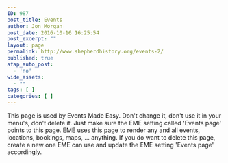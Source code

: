 ```yaml
---
ID: 987
post_title: Events
author: Jon Morgan
post_date: 2016-10-16 16:25:54
post_excerpt: ""
layout: page
permalink: http://www.shepherdhistory.org/events-2/
published: true
afap_auto_post:
  - 'no'
wide_assets:
  - ""
tags: [ ]
categories: [ ]
---
```

This page is used by Events Made Easy. Don't change it, don't use it in your menu's, don't delete it. Just make sure the EME setting called 'Events page' points to this page. EME uses this page to render any and all events, locations, bookings, maps, ... anything. If you do want to delete this page, create a new one EME can use and update the EME setting 'Events page' accordingly.